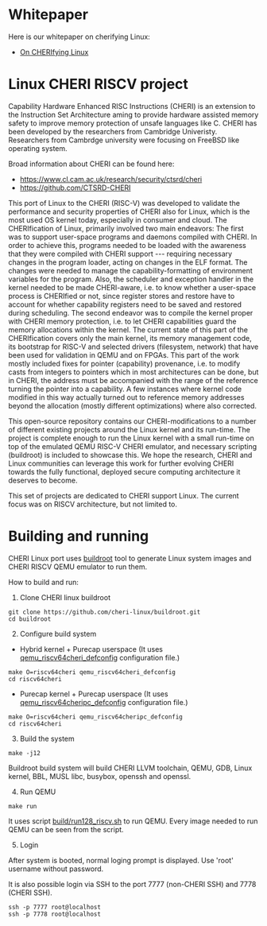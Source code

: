 # Whitepaper

Here is our whitepaper on cherifying Linux:
* [On CHERIfying Linux](https://github.com/cheri-linux/.github/files/9504062/cherilinux0609.pdf)

# Linux CHERI RISCV project

Capability Hardware Enhanced RISC Instructions (CHERI) is an extension to the Instruction Set Architecture aming to provide hardware assisted memory safety to improve memory protection of unsafe languages like C. CHERI has been developed by the researchers from Cambridge Univeristy. Researchers from Cambrdge university were focusing on FreeBSD like operating system.

Broad information about CHERI can be found here: 
* https://www.cl.cam.ac.uk/research/security/ctsrd/cheri
* https://github.com/CTSRD-CHERI

This port of Linux to the CHERI (RISC-V) was developed to validate the performance and security properties of CHERI also for Linux, which is the most used OS kernel today, especially in consumer and cloud. The CHERIfication of Linux, primarily involved two main endeavors: The first was to support user-space programs and daemons compiled with CHERI. In order to achieve this, programs needed to be loaded with the awareness that they were compiled with CHERI support --- requiring  necessary changes in the program loader, acting on changes in the ELF format. The changes were needed to manage the capability-formatting of environment variables for the program. Also, the scheduler and exception handler in the kernel needed to be made CHERI-aware, i.e. to know whether a user-space process is CHERIfied or not, since register stores and restore have to account for whether capability registers need to be saved and restored during scheduling. The second endeavor was to compile the kernel proper with CHERI memory protection, i.e. to let CHERI capabilities guard the memory allocations within the kernel. The current state of this part of the CHERIfication covers only the main kernel, its  memory management code, its bootstrap for RISC-V and selected drivers (filesystem, network) that have been used for validation in QEMU and on FPGAs. This part of the work mostly included fixes for pointer (capability) provenance, i.e. to modify casts from integers to pointers which in most architectures can be done, but in CHERI, the address must be accompanied with the range of the reference turning the pointer into a capability. A few instances where kernel code modified in this way actually turned out to reference memory addresses beyond the allocation (mostly different optimizations) where also corrected. 

This open-source repository contains our CHERI-modifications to a number of different existing projects around the Linux kernel and its run-time. The project is complete enough to run the Linux kernel with a small run-time on top of the emulated QEMU RISC-V CHERI emulator, and necessary scripting (buildroot) is included to showcase this. We hope the research, CHERI and Linux communities can leverage this work for further evolving CHERI towards the fully functional, deployed secure computing architecture it deserves to become.

This set of projects are dedicated to CHERI support Linux. The current focus was on RISCV architecture, but not limited to.

# Building and running

CHERI Linux port uses [buildroot](https://buildroot.org/) tool to generate Linux system images and CHERI RISCV QEMU emulator to run them.

How to build and run:

1. Clone CHERI linux buildroot

```
git clone https://github.com/cheri-linux/buildroot.git
cd buildroot
```

2. Configure build system

 * Hybrid kernel + Purecap userspace (It uses [qemu_riscv64cheri_defconfig](https://github.com/cheri-linux/buildroot/blob/riscv-cheri/configs/qemu_riscv64cheri_defconfig) configuration file.)

```
make O=riscv64cheri qemu_riscv64cheri_defconfig
cd riscv64cheri
```
 * Purecap kernel + Purecap userspace (It uses [qemu_riscv64cheripc_defconfig](https://github.com/cheri-linux/buildroot/blob/riscv-cheri/configs/qemu_riscv64cheripc_defconfig) configuration file.)

```
make O=riscv64cheri qemu_riscv64cheripc_defconfig
cd riscv64cheri
```

3. Build the system
```
make -j12
```
Buildroot build system will build CHERI LLVM toolchain, QEMU, GDB, Linux kernel, BBL, MUSL libc, busybox, openssh and openssl.


4. Run QEMU
```
make run
```
It uses script [build/run128_riscv.sh](https://github.com/cheri-linux/buildroot/blob/riscv-cheri/build/run128_riscv.sh) to run QEMU. Every image needed to run QEMU can be seen from the script.

5. Login

After system is booted, normal loging prompt is displayed. Use 'root' username without password.

It is also possible login via SSH to the port 7777 (non-CHERI SSH) and 7778 (CHERI SSH).

```
ssh -p 7777 root@localhost
ssh -p 7778 root@localhost
```
